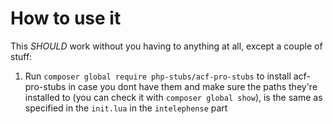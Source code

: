 # How to use it

This _SHOULD_ work without you having to anything at all, except a couple of stuff:

1. Run `composer global require php-stubs/acf-pro-stubs` to install acf-pro-stubs in case you dont have them and make sure the paths they're installed to (you can check it with `composer global show`), is the same as specified in the `init.lua` in the `intelephense` part
